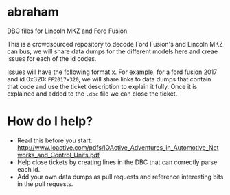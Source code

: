 # abraham
DBC files for Lincoln MKZ and Ford Fusion

This is a crowdsourced repository to decode Ford Fusion's and Lincoln MKZ can bus, we will share data dumps for the different models here and creae issues for each of the id codes.

Issues will have the following format <model acronym><year>x<can id>. For example, for a ford fusion 2017 and id 0x320: `FF2017x320`, we will share links to data dumps that contain that code and use the ticket description to explain it fully. Once it is explained and added to the `.dbc` file we can close the ticket.

# How do I help?

 - Read this before you start: http://www.ioactive.com/pdfs/IOActive_Adventures_in_Automotive_Networks_and_Control_Units.pdf
 - Help close tickets by creating lines in the DBC that can correctly parse each id.
 - Add your own data dumps as pull requests and reference interesting bits in the pull requests.
